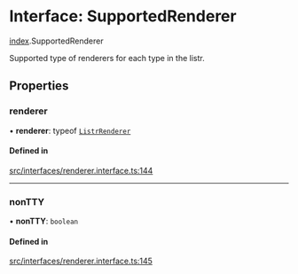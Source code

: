 # Interface: SupportedRenderer

[index](../modules/index.md).SupportedRenderer

Supported type of renderers for each type in the listr.

## Properties

### renderer

• **renderer**: typeof [`ListrRenderer`](../classes/index.ListrRenderer.md)

#### Defined in

[src/interfaces/renderer.interface.ts:144](https://github.com/cenk1cenk2/listr2/blob/a554689/src/interfaces/renderer.interface.ts#L144)

___

### nonTTY

• **nonTTY**: `boolean`

#### Defined in

[src/interfaces/renderer.interface.ts:145](https://github.com/cenk1cenk2/listr2/blob/a554689/src/interfaces/renderer.interface.ts#L145)
